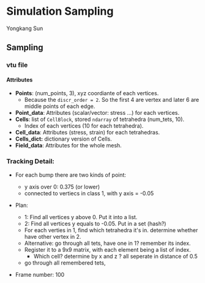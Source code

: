 # Simulation Sampling

Yongkang Sun



## Sampling

### vtu file

#### Attributes

* **Points**: (num_points, 3), xyz coordiante of each vertices.
  * Because the `discr_order = 2`. So the first 4 are vertex and later 6 are middle points of each edge.
* **Point_data**: Attributes (scalar/vector: stress ...) for each vertices.
* **Cells**: list of `CellBlock`, stored `ndarray` of tetrahedra (num_tets, 10).
  * Index of each vertices (10 for each tetrahedra).
* **Cell_data**: Attributes (stress, strain) for each tetrahedras.
* **Cells_dict:** dictionary version of Cells.
* **Field_data**: Attributes for the whole mesh.



### Tracking Detail:

* For each bump there are two kinds of point:
  * y axis over 0: 0.375 (or lower)
  * connected to vertiecs in class 1, with y axis = -0.05
* Plan:
  * 1: Find all vertices y above 0. Put it into a list.
  * 2: Find all vertices y equals to -0.05. Put in a set (hash?)
  * For each verties in 1, find which tetrahedra it's in. determine whether have other vertex in 2.
  * Alternative: go through all tets, have one in 1?  remember its index. 
  * Register it to a 9x9 matrix, with each element being a list of index.
    * Which cell? determine by x and z ? all seperate in distance of 0.5
  * go through all remembered tets, 

* Frame number: 100